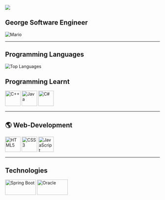 ![](https://komarev.com/ghpvc/?username=GeorgeFiji&color=green)



## George Software Engineer
![Mario](https://github.com/user-attachments/assets/420e02e9-710d-4147-8b0b-c7eb86a7039a)


---

## Programming Languages  
![Top Languages](https://github-readme-stats.vercel.app/api/top-langs/?username=GeorgeFiji&layout=compact&theme=radical&hide=swift,csharp)  

## Programming  Learnt
<p align="left"> <img src="https://raw.githubusercontent.com/bablubambal/All_logo_and_pictures/1ac69ce5fbc389725f16f989fa53c62d6e1b4883/programming%20languages/c%2B%2B.svg" alt="C++" height="50" width="50" /> <img src="https://raw.githubusercontent.com/bablubambal/All_logo_and_pictures/1ac69ce5fbc389725f16f989fa53c62d6e1b4883/programming%20languages/java.svg" alt="Java" height="50" width="50" /> <img src="https://gistcdn.githack.com/johndward01/95c1d09de9e3707cfb4154989962376d/raw/f74007782421219d9e9ab4b6a27de2e172a8b714/csharp-logo.svg" alt="C#" height="50" width="50" /> </p>





---

## 🌎 Web-Development
<p align="left">  
  <img src="https://raw.githubusercontent.com/bablubambal/All_logo_and_pictures/1ac69ce5fbc389725f16f989fa53c62d6e1b4883/social%20icons/html5.svg" alt="HTML5" height="50" width="50" />  
  <img src="https://raw.githubusercontent.com/bablubambal/All_logo_and_pictures/1ac69ce5fbc389725f16f989fa53c62d6e1b4883/social%20icons/css3.svg" alt="CSS3" height="50" width="50" />  
  <img src="https://raw.githubusercontent.com/bablubambal/All_logo_and_pictures/1ac69ce5fbc389725f16f989fa53c62d6e1b4883/social%20icons/javascript.svg" alt="JavaScript" height="50" width="50" />  
</p>  

---

## Technologies
<p align="left">  
   <img src="https://github.com/user-attachments/assets/1b7f3b16-4594-4de0-af9b-a964222545f2" alt="Spring Boot" height="50" width="100" />
   <img src="https://github.com/user-attachments/assets/131933ad-5606-4035-b6f3-86e0ec929149" alt="Oracle" height="50" width="100" />

   



</p>




